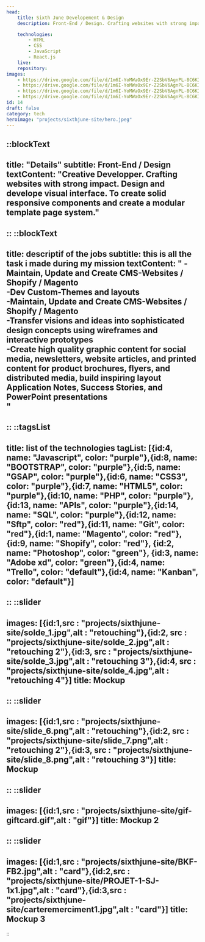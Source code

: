 ```yaml
---
head:
    title: Sixth June Developement & Design
    description: Front-End / Design. Crafting websites with strong impact.

    technologies: 
        - HTML
        - CSS
        - JavaScript
        - React.js
    live: 
    repository: 
images:
    - https://drive.google.com/file/d/1m6I-YoMWaOx9Er-Z2SbV6AgnPL-8C6KI/view?usp=sharing
    - https://drive.google.com/file/d/1m6I-YoMWaOx9Er-Z2SbV6AgnPL-8C6KI/view?usp=sharing
    - https://drive.google.com/file/d/1m6I-YoMWaOx9Er-Z2SbV6AgnPL-8C6KI/view?usp=sharing
    - https://drive.google.com/file/d/1m6I-YoMWaOx9Er-Z2SbV6AgnPL-8C6KI/view?usp=sharing
id: 14
draft: false
category: tech
heroimage: "projects/sixthjune-site/hero.jpeg"
---
```

::blockText
---
title: "Details"
subtitle: Front-End / Design 
textContent: "Creative Developper. Crafting websites with strong impact. Design and develope visual interface. To create solid responsive components and create a modular template page system."
---
::
::blockText
---
title: descriptif of the jobs
subtitle: this is all the task i made during my mission
textContent: "
-Maintain, Update and Create  CMS-Websites / Shopify / Magento<br/>
-Dev Custom-Themes and layouts<br/>
-Maintain, Update and Create  CMS-Websites / Shopify / Magento<br/>
-Transfer visions and ideas into sophisticated design concepts using wireframes and interactive prototypes<br/>
-Create high quality graphic content for social media, newsletters, website articles, and printed content for product brochures, flyers, and distributed media, build inspiring layout Application Notes, Success Stories, and PowerPoint presentations<br/>"
---
::
::tagsList
---
title: list of the technologies
tagList: [{id:4, name: "Javascript", color: "purple"},{id:8, name: "BOOTSTRAP", color: "purple"},{id:5, name: "GSAP", color: "purple"},{id:6, name: "CSS3", color: "purple"},{id:7, name: "HTML5", color: "purple"},{id:10, name: "PHP", color: "purple"},{id:13, name: "APIs", color: "purple"},{id:14, name: "SQL", color: "purple"},{id:12, name: "Sftp", color: "red"},{id:11, name: "Git", color: "red"},{id:1, name: "Magento", color: "red"},{id:9, name: "Shopify", color: "red"}, {id:2, name: "Photoshop", color: "green"}, {id:3, name: "Adobe xd", color: "green"},{id:4, name: "Trello", color: "default"},{id:4, name: "Kanban", color: "default"}]
---
::
::slider
---
images: [{id:1,src : "projects/sixthjune-site/solde_1.jpg",alt : "retouching"},{id:2, src : "projects/sixthjune-site/solde_2.jpg",alt : "retouching 2"},{id:3, src : "projects/sixthjune-site/solde_3.jpg",alt : "retouching 3"},{id:4, src : "projects/sixthjune-site/solde_4.jpg",alt : "retouching 4"}]
title: Mockup
---
::
::slider
---
images: [{id:1,src : "projects/sixthjune-site/slide_6.png",alt : "retouching"},{id:2, src : "projects/sixthjune-site/slide_7.png",alt : "retouching 2"},{id:3, src : "projects/sixthjune-site/slide_8.png",alt : "retouching 3"}]
title: Mockup
---
::
::slider
---
images: [{id:1,src : "projects/sixthjune-site/gif-giftcard.gif",alt : "gif"}]
title: Mockup 2
---
::
::slider
---
images: [{id:1,src : "projects/sixthjune-site/BKF-FB2.jpg",alt : "card"},{id:2,src : "projects/sixthjune-site/PROJET-1-SJ-1x1.jpg",alt : "card"},{id:3,src : "projects/sixthjune-site/carteremerciment1.jpg",alt : "card"}]
title: Mockup 3
---
::


